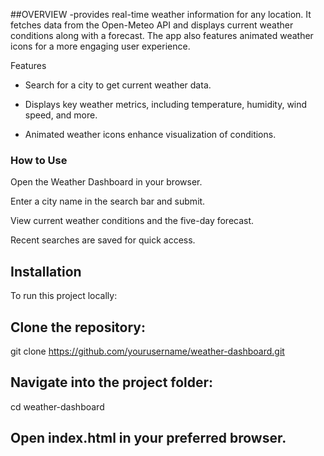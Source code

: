 ##OVERVIEW
-provides real-time weather information for any location. It fetches data from the Open-Meteo API and displays current weather conditions along with a forecast. The app also features animated weather icons for a more engaging user experience.

Features

- Search for a city to get current weather data.

- Displays key weather metrics, including temperature, humidity, wind speed, and more.

- Animated weather icons enhance visualization of conditions.

### How to Use

Open the Weather Dashboard in your browser.

Enter a city name in the search bar and submit.

View current weather conditions and the five-day forecast.

Recent searches are saved for quick access.

## Installation

To run this project locally:

## Clone the repository:

git clone https://github.com/yourusername/weather-dashboard.git

## Navigate into the project folder:

cd weather-dashboard

## Open index.html in your preferred browser.

